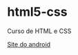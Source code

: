 # html5-css
 Curso de HTML e CSS

<a href="https://yagohenriqu3.github.io/html5-css/desafio/desafio10/index.html" target="_blanc">Site do android</a> 